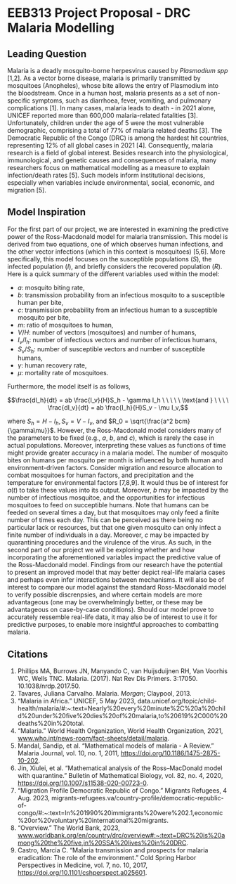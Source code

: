 # EEB313 Project Proposal - DRC Malaria Modelling 

## Leading Question

Malaria is a deadly mosquito-borne herpesvirus caused by _Plasmodium spp_ [1,2]. As a vector borne disease, malaria is primarily transmitted by mosquitoes (Anopheles), whose bite allows the entry of Plasmodium into the bloodstream. Once in a human host, malaria presents as a set of non-specific symptoms, such as diarrhoea, fever, vomiting, and pulmonary complications [1]. In many cases, malaria leads to death - in 2021 alone, UNICEF reported more than 600,000 malaria-related fatalities [3]. Unfortunately, children under the age of 5 were the most vulnerable demographic, comprising a total of 77% of malaria related deaths [3]. The Democratic Republic of the Congo (DRC) is among the hardest hit countries, representing 12% of all global cases in 2021 [4]. Consequently, malaria research is a field of global interest. Besides research into the physiological, immunological, and genetic causes and consequences of malaria, many researchers focus on mathematical modelling as a measure to explain infection/death rates [5]. Such models inform institutional decisions, especially when variables include environmental, social, economic, and migration [5].

## Model Inspiration

For the first part of our project, we are interested in examining the predictive power of the Ross-Macdonald model for malaria transmission. This model is derived from two equations, one of which observes human infections, and the other vector infections (which in this context is mosquitoes) [5,6]. More specifically, this model focuses on the susceptible populations ($S$), the infected population ($I$), and briefly considers the recovered population ($R$). Here is a quick summary of the different variables used within the model:
* $a$: mosquito biting rate,
* $b$: transmission probability from an infectious mosquito to a susceptible human per bite,
* $c$: transmission probability from an infectious human to a susceptible mosquito per bite,
* $m$: ratio of mosquitoes to human,
* $V / H$: number of vectors (mosquitoes) and number of humans,
* $I_v / I_h$: number of infectious vectors and number of infectious humans,
* $S_v / S_h$: number of susceptible vectors and number of susceptible humans,
* $\gamma$: human recovery rate,
* $\mu$: mortality rate of mosquitoes.

Furthermore, the model itself is as follows,

$$\frac{dI_h}{dt} = ab \frac{I_v}{H}S_h - \gamma I_h \ \ \ \ \ \text{and } \ \ \ \ \frac{dI_v}{dt} = ab \frac{I_h}{H}S_v - \mu I_v,$$

where $S_h = H - I_h, S_v = V - I_v,$ and $R_0 = \sqrt{\frac{a^2 bcm}{\gamma\mu}}$. However, the Ross-Macdonald model considers many of 
the parameters to be fixed (e.g., $a$, $b$, and $c$), which is rarely the case in actual populations. Moreover, interpreting these values 
as functions of time might provide greater accuracy in a malaria model. The number of mosquito bites on humans per mosquito per month is 
influenced by both human and environment-driven factors. Consider migration and resource allocation to combat mosquitoes for human factors, 
and precipitation and the temperature for environmental factors [7,8,9]. It would thus be of interest for $a(t)$ to take these values into 
its output. Moreover, $b$ may be impacted by the number of infectious mosquitoe, and the opportunities for infectious mosquitoes to feed 
on succeptible humans. Note that humans can be feeded on several times a day, but that mosquitoes may only feed a finite number of times 
each day. This can be perceived as there being no particular lack or resources, but that one given mosquito can only infect a finite number 
of individuals in a day. Moreover, $c$ may be impacted by quarantining procedures and the virulence of the virus. As such, in the second 
part of our project we will be exploring whether and how incorporating the aforementioned variables impact the predictive value of the 
Ross-Macdonald model. Findings from our research have the potential to present an improved model that may better depict real-life malaria 
cases and perhaps even infer interactions between mechanisms. It will also be of interest to compare our model against the standard 
Ross-Macdonald model to verify possible discrenpsies, and where certain models are more advantageous (one may be overwhelmingly better, 
or these may be advantageous on case-by-case conditions). Should our model prove to accurately ressemble real-life data, it may also be 
of interest to use it for predictive purposes, to enable more insightful approaches to combatting malaria. 

## Citations

1. Phillips MA, Burrows JN, Manyando C, van Huijsduijnen RH, Van Voorhis WC, Wells TNC. Malaria. (2017). Nat Rev Dis Primers. 3:17050. 10.1038/nrdp.2017.50.
2. Tavares, Juliana Carvalho. Malaria. _Morgan_; Claypool, 2013. 
3.  “Malaria in Africa.” UNICEF, 5 May 2023, data.unicef.org/topic/child-health/malaria/#:~:text=Nearly%20every%20minute%2C%20a%20child%20under%20five%20dies%20of%20malaria,to%20619%2C000%20deaths%20in%20total.
4.  “Malaria.” World Health Organization, World Health Organization, 2021, www.who.int/news-room/fact-sheets/detail/malaria.
5.  Mandal, Sandip, et al. “Mathematical models of malaria - A Review.” Malaria Journal, vol. 10, no. 1, 2011, https://doi.org/10.1186/1475-2875-10-202.
6.  Jin, Xiulei, et al. “Mathematical analysis of the Ross–MacDonald model with quarantine.” Bulletin of Mathematical Biology, vol. 82, no. 4, 2020, https://doi.org/10.1007/s11538-020-00723-0. 
7.  “Migration Profile Democratic Republic of Congo.” Migrants Refugees, 4 Aug. 2023, migrants-refugees.va/country-profile/democratic-republic-of-congo/#:~:text=In%201990%20immigrants%20were%202.1,economic%20or%20voluntary%20international%20migrants.
8.  “Overview.” The World Bank, 2023, www.worldbank.org/en/country/drc/overview#:~:text=DRC%20is%20among%20the%20five,in%20SSA%20lives%20in%20DRC.
9.  Castro, Marcia C. “Malaria transmission and prospects for malaria eradication: The role of the environment.” Cold Spring Harbor Perspectives in Medicine, vol. 7, no. 10, 2017, https://doi.org/10.1101/cshperspect.a025601. 

